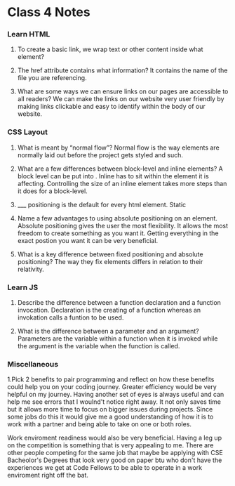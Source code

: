 # Class 4 Notes

### Learn HTML

1. To create a basic link, we wrap text or other content inside what element?
<link>

2. The href attribute contains what information?
It contains the name of the file you are referencing.

3. What are some ways we can ensure links on our pages are accessible to all readers?
We can make the links on our website very user friendly by making links clickable and easy to identify within the body of our website.

### CSS Layout

1. What is meant by “normal flow”?
Normal flow is the way elements are normally laid out before the project gets styled and such. 

2. What are a few differences between block-level and inline elements?
A block level can be put into <a>. Inline has to sit within the element it is affecting. Controlling the size of an inline element takes more steps than it does for a block-level. 
3. ___ positioning is the default for every html element.
Static
4. Name a few advantages to using absolute positioning on an element.
Absolute positioning gives the user the most flexibility. It allows the most freedom to create something as you want it. Getting everything in the exact postion you want it can be very beneficial. 

5. What is a key difference between fixed positioning and absolute positioning?
The way they fix elements differs in relation to their relativity.

### Learn JS

1. Describe the difference between a function declaration and a function invocation.
Declaration is the creating of a function whereas an invokation calls a funtion to be used.

2. What is the difference between a parameter and an argument?
Parameters are the variable within a function when it is invoked while the argument is the variable when the function is called.

### Miscellaneous

1.Pick 2 benefits to pair programming and reflect on how these benefits 
 could help you on your coding journey.
 Greater efficiency would be very helpful on my journey. Having another set of eyes is always useful and can help me see errors that I woulnd't notice right away. It not only saves time but it allows more time to focus on bigger issues during projects. Since some jobs do this it would give me a good understanding of how it is to work with a partner and being able to take on one or both roles.

 Work enviroment readiness would also be very beneficial. Having a leg up on the competition is something that is very appealing to me. There are other people competing for the same job that maybe be applying with CSE Bacheolor's Degrees that look very good on paper btu who don't have the experiences we get at Code Fellows to be able to operate in a work enviroment right off the bat.